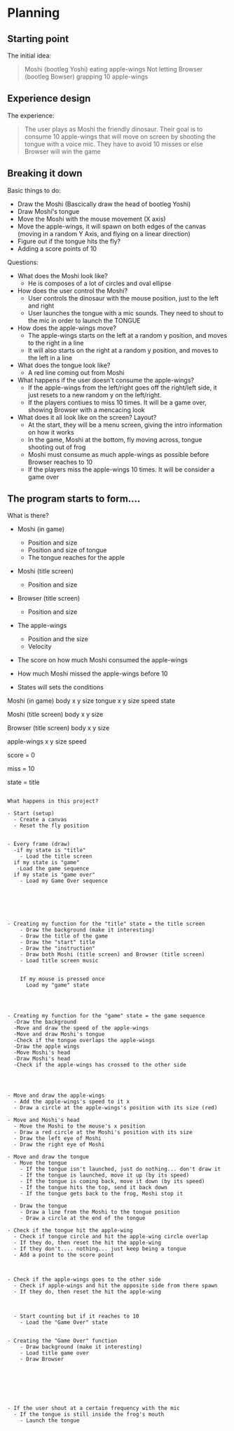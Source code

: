 # Planning

## Starting point

The initial idea:

> Moshi (bootleg Yoshi) eating apple-wings
> Not letting Browser (bootleg Bowser) grapping 10 apple-wings

## Experience design

The experience:

> The user plays as Moshi the friendly dinosaur. Their goal is to consume 10 apple-wings that will move on screen
> by shooting the tongue with a voice mic. They have to avoid 10 misses or else Browser will win the game

## Breaking it down

Basic things to do:

- Draw the Moshi (Bascically draw the head of bootleg Yoshi)
- Draw Moshi's tongue
- Move the Moshi with the mouse movement (X axis)
- Move the apple-wings, it will spawn on both edges of the canvas (moving in a random Y Axis, and flying on a linear direction)
- Figure out if the tongue hits the fly?
- Adding a score points of 10

Questions:

- What does the Moshi look like?
  - He is composes of a lot of circles and oval ellipse
- How does the user control the Moshi?
  - User controls the dinosaur with the mouse position, just to the left and right
  - User launches the tongue with a mic sounds. They need to shout to the mic in order to launch the TONGUE
- How does the apple-wings move?
  - The apple-wings starts on the left at a random y position, and moves to the right in a line
  - It will also starts on the right at a random y position, and moves to the left in a line
- What does the tongue look like?
  - A red line coming out from Moshi
- What happens if the user doesn't consume the apple-wings?
  - If the apple-wings from the left/right goes off the right/left side, it just resets to a new random y on the left/right.
  - If the players contiues to miss 10 times. It will be a game over, showing Browser with a mencacing look
- What does it all look like on the screen? Layout?
  - At the start, they will be a menu screen, giving the intro information on how it works
  - In the game, Moshi at the bottom, fly moving across, tongue shooting out of frog
  - Moshi must consume as much apple-wings as possible before Browser reaches to 10
  - If the players miss the apple-wings 10 times. It will be consider a game over

## The program starts to form....

What is there?

- Moshi (in game)

  - Position and size
  - Position and size of tongue
  - The tongue reaches for the apple

- Moshi (title screen)

  - Position and size

- Browser (title screen)

  - Position and size

- The apple-wings

  - Position and the size
  - Velocity

- The score on how much Moshi consumed the apple-wings

- How much Moshi missed the apple-wings before 10

- States will sets the conditions

Moshi (in game)
body
x
y
size
tongue
x
y
size
speed
state

Moshi (title screen)
body
x
y
size

Browser (title screen)
body
x
y
size

apple-wings
x
y
size
speed

score = 0

miss = 10

state = title

```

What happens in this project?

- Start (setup)
  - Create a canvas
  - Reset the fly position


- Every frame (draw)
  -if my state is "title"
    - Load the title screen
  if my state is "game"
   -Load the game sequence
  if my state is "game over"
    - Load my Game Over sequence






- Creating my function for the "title" state = the title screen
    - Draw the background (make it interesting)
    - Draw the title of the game
    - Draw the "start" title
    - Draw the "instruction"
    - Draw both Moshi (title screen) and Browser (title screen)
    - Load title screen music


    If my mouse is pressed once
      Load my "game" state




- Creating my function for the "game" state = the game sequence
  -Draw the background
  -Move and draw the speed of the apple-wings
  -Move and draw Moshi's tongue
  -Check if the tongue overlaps the apple-wings
  -Draw the apple wings
  -Move Moshi's head
  -Draw Moshi's head
  -Check if the apple-wings has crossed to the other side




- Move and draw the apple-wings
  - Add the apple-wings's speed to it x
  - Draw a circle at the apple-wings's position with its size (red)

- Move and Moshi's head
  - Move the Moshi to the mouse's x position
  - Draw a red circle at the Moshi's position with its size
  - Draw the left eye of Moshi
  - Draw the right eye of Moshi

- Move and draw the tongue
  - Move the tongue
    - If the tongue isn't launched, just do nothing... don't draw it
    - If the tongue is launched, move it up (by its speed)
    - If the tongue is coming back, move it down (by its speed)
    - If the tongue hits the top, send it back down
    - If the tongue gets back to the frog, Moshi stop it

  - Draw the tongue
    - Draw a line from the Moshi to the tongue position
    - Draw a circle at the end of the tongue

- Check if the tongue hit the apple-wing
  - Check if tongue circle and hit the apple-wing circle overlap
  - If they do, then reset the hit the apple-wing
  - If they don't.... nothing... just keep being a tongue
  - Add a point to the score point



- Check if the apple-wings goes to the other side
  - Check if apple-wings and hit the opposite side from there spawn
  - If they do, then reset the hit the apple-wing



  - Start counting but if it reaches to 10
    - Load the "Game Over" state


- Creating the "Game Over" function
    - Draw background (make it interesting)
    - Load title game over
    - Draw Browser







- If the user shout at a certain frequency with the mic
  - If the tongue is still inside the frog's mouth
    - Launch the tongue
```
